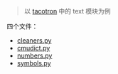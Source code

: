 > 以  [tacotron](https://github.com/keithito/tacotron/tree/master) 中的 text 模块为例


四个文件：
+ [cleaners.py](https://github.com/keithito/tacotron/blob/master/text/cleaners.py "cleaners.py")
+ [cmudict.py](https://github.com/keithito/tacotron/blob/master/text/cmudict.py "cmudict.py")
+ [numbers.py](https://github.com/keithito/tacotron/blob/master/text/numbers.py "numbers.py")
+ [symbols.py](https://github.com/keithito/tacotron/blob/master/text/symbols.py "symbols.py")

